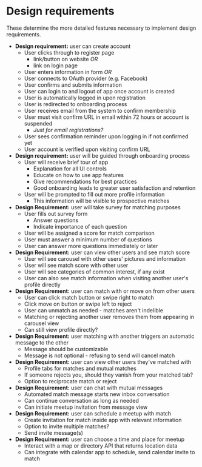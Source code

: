 # Design requirements

These determine the more detailed features necessary to implement design requirements.

-   **Design requirement:** user can create account
    -   User clicks through to register page
        -   link/button on website _OR_
        -   link on login page
    -   User enters information in form _OR_
    -   User connects to OAuth provider (e.g. Facebook)
    -   User confirms and submits information
    -   User can login to and logout of app once account is created
    -   User is automatically logged in upon registration
    -   User is redirected to onboarding process
    -   User receives email from the system to confirm membership
    -   User must visit confirm URL in email within 72 hours or account is suspended
        -   _Just for email registrations?_
    -   User sees confirmation reminder upon logging in if not confirmed yet
    -   User account is verified upon visiting confirm URL
-   **Design requirement:** user will be guided through onboarding process
    -   User will receive brief tour of app
        -   Explanation for all UI controls
        -   Educate on how to use app features
        -   Give recommendations for best practices
        -   Good onboarding leads to greater user satisfaction and retention
    -   User will be prompted to fill out more profile information
        -   This information will be visible to prospective matches
-   **Design Requirement:** user will take survey for matching purposes
    -   User fills out survey form
        -   Answer  questions
        -   Indicate importance of each question
    -   User will be assigned a score for match comparison
    -   User must answer a minimum number of questions
    -   User can answer more questions immediately or later
-   **Design Requirement:** user can view other users and see match score
    -   User will see carousel with other users' pictures and information
    -   User will see match score with other user
    -   User will see categories of common interest, if any exist
    -   User can also see match information when visiting another user's profile directly
-   **Design Requirement:** user can match with or move on from other users
    -   User can click match button or swipe right to match
    -   Click move on button or swipe left to reject
    -   User can unmatch as needed - matches aren't indelible
    -   Matching or rejecting another user removes them from appearing in carousel view
    -   Can still view profile directly?
-   **Design Requirement:** user matching with another triggers an automatic message to the other
    -   Message should be customizable
    -   Message is not optional - refusing to send will cancel match
-   **Design Requirement:** user can view other users they've matched with
    -   Profile tabs for matches and mutual matches
    -   If someone rejects you, should they vanish from your matched tab?
    -   Option to reciprocate match or reject
-   **Design Requirement:** user can chat with mutual messages
    -   Automated match message starts new inbox conversation
    -   Can continue conversation as long as needed
    -   Can initiate meetup invitation from message view
-   **Design Requirement:** user can schedule a meetup with match
    -   Create invitation for match inside app with relevant information
    -   Option to invite multiple matches?
    -   Send invite message(s)
-   **Design Requirement:** user can choose a time and place for meetup
    -   Interact with a map or directory API that returns location data
    -   Can integrate with calendar app to schedule, send calendar invite to match

